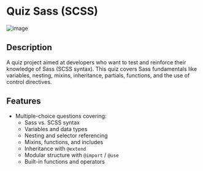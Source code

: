 # Quiz Sass (SCSS)
![image](https://github.com/user-attachments/assets/b06adecb-c81c-4dcb-b455-da7c37042988)

## Description
A quiz project aimed at developers who want to test and reinforce their knowledge of Sass (SCSS syntax). This quiz covers Sass fundamentals like variables, nesting, mixins, inheritance, partials, functions, and the use of control directives.

## Features
- Multiple-choice questions covering:
  - Sass vs. SCSS syntax
  - Variables and data types
  - Nesting and selector referencing
  - Mixins, functions, and includes
  - Inheritance with `@extend`
  - Modular structure with `@import` / `@use`
  - Built-in functions and operators
